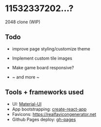 # 11532337202...?

2048 clone (WIP)

## Todo

- improve page styling/customize theme

- Implement custom tile images

- Make game board responsive?

- ~ and more ~

## Tools + frameworks used

- UI: [Material-UI](https://github.com/mui-org/material-ui/)
- App bootstrapping: [create-react-app](https://github.com/facebook/create-react-app)
- Favicons: https://realfavicongenerator.net
- Github Pages deploy: [gh-pages](https://github.com/tschaub/gh-pages)